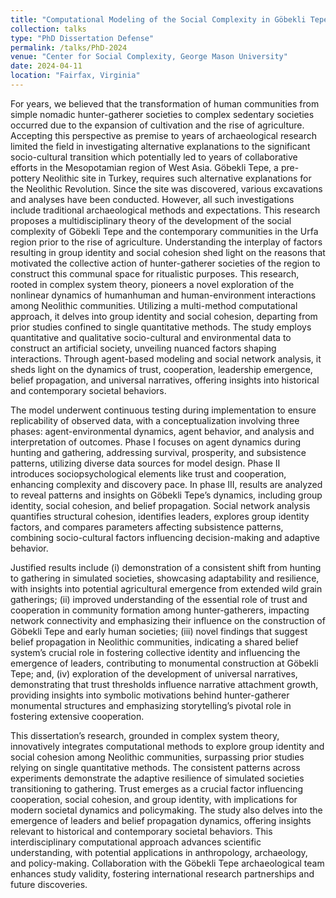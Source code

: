 ```yaml
---
title: "Computational Modeling of the Social Complexity in Göbekli Tepe and Earliest Neolithic Communities"
collection: talks
type: "PhD Dissertation Defense"
permalink: /talks/PhD-2024
venue: "Center for Social Complexity, George Mason University"
date: 2024-04-11
location: "Fairfax, Virginia"
---
```


For years, we believed that the transformation of human communities from simple nomadic hunter-gatherer societies to complex sedentary societies occurred due to the expansion of cultivation and the rise of agriculture. Accepting this perspective as premise to years of archaeological research limited the field in investigating alternative explanations to the significant socio-cultural transition which potentially led to years of collaborative efforts in the Mesopotamian region of West Asia. Göbekli Tepe, a pre-pottery Neolithic site in Turkey, requires such alternative explanations for the Neolithic Revolution. Since the site was discovered, various excavations and analyses have been conducted. However, all such investigations include traditional archaeological methods and expectations. This research proposes a multidisciplinary theory of the development of the social complexity of Göbekli Tepe and the contemporary communities in the Urfa region prior to the rise of agriculture. Understanding the interplay of factors resulting in group identity and social cohesion shed light on the reasons that motivated the collective action of hunter-gatherer societies of the region to construct this communal space for ritualistic purposes. This research, rooted in complex system theory, pioneers a novel exploration of the nonlinear dynamics of humanhuman and human-environment interactions among Neolithic communities. Utilizing a
multi-method computational approach, it delves into group identity and social cohesion, departing from prior studies confined to single quantitative methods. The study employs quantitative and qualitative socio-cultural and environmental data to construct an artificial
society, unveiling nuanced factors shaping interactions. Through agent-based modeling and social network analysis, it sheds light on the dynamics of trust, cooperation, leadership emergence, belief propagation, and universal narratives, offering insights into historical and
contemporary societal behaviors.

The model underwent continuous testing during implementation to ensure replicability of observed data, with a conceptualization involving three phases: agent-environmental dynamics, agent behavior, and analysis and interpretation of outcomes. Phase I focuses on agent dynamics during hunting and gathering, addressing survival, prosperity, and subsistence patterns, utilizing diverse data sources for model design. Phase II introduces sociopsychological elements like trust and cooperation, enhancing complexity and discovery pace. In phase III, results are analyzed to reveal patterns and insights on Göbekli Tepe’s dynamics, including group identity, social cohesion, and belief propagation. Social network analysis
quantifies structural cohesion, identifies leaders, explores group identity factors, and compares parameters affecting subsistence patterns, combining socio-cultural factors influencing decision-making and adaptive behavior.

Justified results include (i) demonstration of a consistent shift from hunting to gathering in simulated societies, showcasing adaptability and resilience, with insights into potential agricultural emergence from extended wild grain gatherings; (ii) improved understanding of the essential role of trust and cooperation in community formation among hunter-gatherers, impacting network connectivity and emphasizing their influence on the construction of Göbekli Tepe and early human societies; (iii) novel findings that suggest belief propagation in Neolithic communities, indicating a shared belief system’s crucial role in fostering collective identity and influencing the emergence of leaders, contributing to monumental construction at Göbekli Tepe; and, (iv) exploration of the development of universal narratives, demonstrating that trust thresholds influence narrative attachment growth, providing insights into symbolic motivations behind hunter-gatherer monumental structures and emphasizing storytelling’s pivotal role in fostering extensive cooperation.

This dissertation’s research, grounded in complex system theory, innovatively integrates computational methods to explore group identity and social cohesion among Neolithic communities, surpassing prior studies relying on single quantitative methods. The consistent patterns across experiments demonstrate the adaptive resilience of simulated societies transitioning to gathering. Trust emerges as a crucial factor influencing cooperation, social cohesion, and group identity, with implications for modern societal dynamics and policymaking. The study also delves into the emergence of leaders and belief propagation dynamics, offering insights relevant to historical and contemporary societal behaviors. This interdisciplinary computational approach advances scientific understanding, with potential applications in anthropology, archaeology, and policy-making. Collaboration with the Göbekli Tepe archaeological team enhances study validity, fostering international research partnerships and future discoveries.
